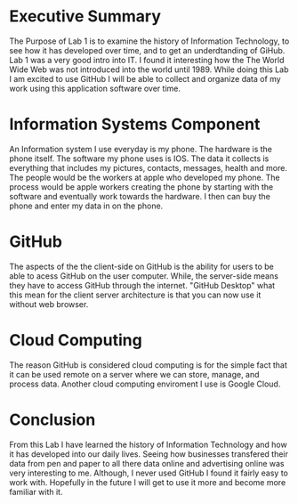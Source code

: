 # Executive Summary
The Purpose of Lab 1 is to examine the history of Information Technology, to see how it has developed over time, and to get an underdtanding of GiHub. Lab 1 was a very good intro into IT. I found it interesting how the The World Wide Web was not introduced into the world until 1989. While doing this Lab I am excited to use GitHub I will be able to collect and organize data of my work using this application software over time.
# Information Systems Component 
An Information system I use everyday is my phone. The hardware is the phone itself. The software my phone uses is IOS. The data it collects is everything that includes my pictures, contacts, messages, health and more. The people would be the workers at apple who developed my phone. The process would be apple workers creating the phone by starting with the software and eventually work towards the hardware. I then can buy the phone and enter my data in on the phone.
# GitHub 
The aspects of the the client-side on GitHub is the ability for users to be able to acess GitHub on the user computer. While, the server-side means they have to access GitHub through the internet. "GitHub Desktop" what this mean for the client server architecture is that you can now use it without web browser.
# Cloud Computing 
The reason GitHub is considered cloud computing is for the simple fact that it can be used remote on a server where we can store, manage, and process data. Another cloud computing enviroment I use is Google Cloud.
# Conclusion
From this Lab I have learned the history of Information Technology and how it has developed into our daily lives. Seeing how businesses transfered their data from pen and paper to all there data online and advertising online was very interesting to me. Although, I never used GitHub I found it fairly easy to work with. Hopefully in the future I will get to use it more and become more familiar with it. 
